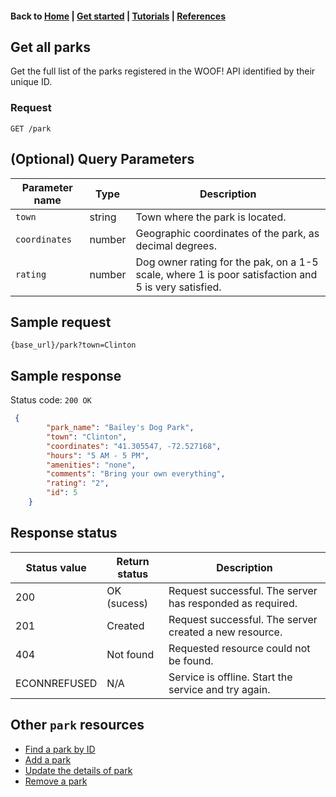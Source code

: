 #### Back to [Home](index.md) | [Get started](index.md#get-started) | [Tutorials](index.md#tutorials) | [References](index.md#reference)

## Get all parks
Get the full list of the parks registered in the WOOF! API identified by their unique ID.

### Request
```
GET /park
```

## (Optional) Query Parameters

| Parameter name   |Type   |Description   |  
|---|---|---|
| `town`  |string   | Town where the park is located.  |   
| `coordinates`  |number  | Geographic coordinates of the park, as decimal degrees. |   
| `rating`  |number   | Dog owner rating for the pak, on a 1-5 scale, where 1 is poor satisfaction and 5 is very satisfied.  |    

## Sample request

```
{base_url}/park?town=Clinton
```



## Sample response
Status code: `200 OK`

```json
 {
        "park_name": "Bailey's Dog Park",
        "town": "Clinton",
        "coordinates": "41.305547, -72.527168",
        "hours": "5 AM - 5 PM",
        "amenities": "none",
        "comments": "Bring your own everything",
        "rating": "2",
        "id": 5
    }
```
## Response status

|Status value   |Return status  |Description   |  
|---|---|---|
| 200  | OK (sucess)  | Request successful. The server has responded as required.  |  
| 201  | Created  | Request successful. The server created a new resource.  |  
| 404|Not found| Requested resource could not be found.|
| ECONNREFUSED| N/A| Service is offline. Start the service and try again.| 

## Other `park` resources
* [Find a park by ID](park-get-park-by-id)
* [Add a park](park-add-new-park.md)
* [Update the details of park](park-update-park.md)
* [Remove a park](park-delete-park.md)